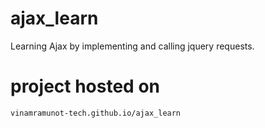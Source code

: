 # ajax_learn
Learning Ajax by implementing and calling jquery requests.

# project hosted on
`vinamramunot-tech.github.io/ajax_learn`
